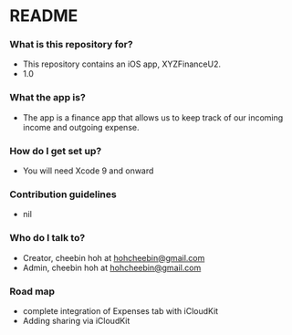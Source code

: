 # README #


### What is this repository for? ###

* This repository contains an iOS app, XYZFinanceU2. 
* 1.0

### What the app is? ###

* The app is a finance app that allows us to keep track of our incoming income and outgoing expense.

### How do I get set up? ###

* You will need Xcode 9 and onward


### Contribution guidelines ###

* nil

### Who do I talk to? ###

* Creator, cheebin hoh at hohcheebin@gmail.com
* Admin, cheebin hoh at hohcheebin@gmail.com

### Road map

* complete integration of Expenses tab with iCloudKit
* Adding sharing via iCloudKit

